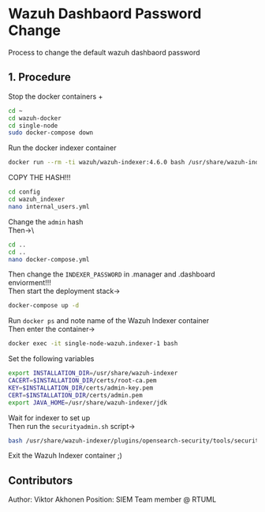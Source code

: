 # Wazuh Dashbaord Password Change 

Process to change the default wazuh dashbaord password

## 1. Procedure

Stop the docker containers +

```bash
cd ~
cd wazuh-docker
cd single-node
sudo docker-compose down
```

Run the docker indexer container

```bash
docker run --rm -ti wazuh/wazuh-indexer:4.6.0 bash /usr/share/wazuh-indexer/plugins/opensearch-security/tools/hash.sh
```

COPY THE HASH!!!

```bash
cd config
cd wazuh_indexer
nano internal_users.yml
```

Change the `admin` hash\
Then->\

```bash
cd ..
cd ..
nano docker-compose.yml
```

Then change the `INDEXER_PASSWORD` in .manager and .dashboard enviorment!!!\
Then start the deployment stack->

```bash
docker-compose up -d
```

Run `docker ps` and note name of the Wazuh Indexer container\
Then enter the container->

```bash
docker exec -it single-node-wazuh.indexer-1 bash
```

Set the following variables
```bash
export INSTALLATION_DIR=/usr/share/wazuh-indexer
CACERT=$INSTALLATION_DIR/certs/root-ca.pem
KEY=$INSTALLATION_DIR/certs/admin-key.pem
CERT=$INSTALLATION_DIR/certs/admin.pem
export JAVA_HOME=/usr/share/wazuh-indexer/jdk
```

Wait for indexer to set up\
Then run the `securityadmin.sh` script->

```bash
bash /usr/share/wazuh-indexer/plugins/opensearch-security/tools/securityadmin.sh -cd /usr/share/wazuh-indexer/opensearch-security/ -nhnv -cacert  $CACERT -cert $CERT -key $KEY -p 9200 -icl
```

Exit the Wazuh Indexer container ;)

## Contributors

Author: Viktor Akhonen
Position: SIEM Team member @ RTUML
